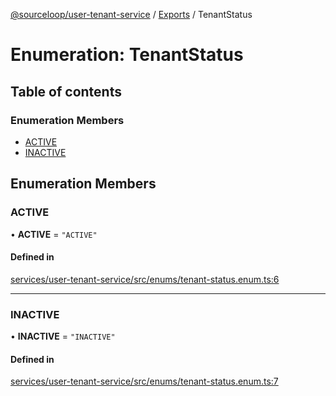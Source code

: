 [@sourceloop/user-tenant-service](../README.md) / [Exports](../modules.md) / TenantStatus

# Enumeration: TenantStatus

## Table of contents

### Enumeration Members

- [ACTIVE](TenantStatus.md#active)
- [INACTIVE](TenantStatus.md#inactive)

## Enumeration Members

### ACTIVE

• **ACTIVE** = ``"ACTIVE"``

#### Defined in

[services/user-tenant-service/src/enums/tenant-status.enum.ts:6](https://github.com/sourcefuse/loopback4-microservice-catalog/blob/53060ad88/services/user-tenant-service/src/enums/tenant-status.enum.ts#L6)

___

### INACTIVE

• **INACTIVE** = ``"INACTIVE"``

#### Defined in

[services/user-tenant-service/src/enums/tenant-status.enum.ts:7](https://github.com/sourcefuse/loopback4-microservice-catalog/blob/53060ad88/services/user-tenant-service/src/enums/tenant-status.enum.ts#L7)
